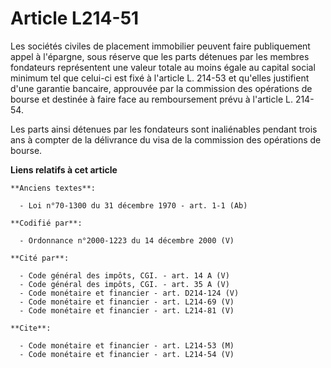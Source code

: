 # Article L214-51

Les sociétés civiles de placement immobilier peuvent faire publiquement appel à l'épargne, sous réserve que les parts
détenues par les membres fondateurs représentent une valeur totale au moins égale au capital social minimum tel que celui-ci
est fixé à l'article L. 214-53 et qu'elles justifient d'une garantie bancaire, approuvée par la commission des opérations de
bourse et destinée à faire face au remboursement prévu à l'article L. 214-54.

Les parts ainsi détenues par les fondateurs sont inaliénables pendant trois ans à compter de la délivrance du visa de la
commission des opérations de bourse.

**Liens relatifs à cet article**

	**Anciens textes**:

	  - Loi n°70-1300 du 31 décembre 1970 - art. 1-1 (Ab)

	**Codifié par**:

	  - Ordonnance n°2000-1223 du 14 décembre 2000 (V)

	**Cité par**:

	  - Code général des impôts, CGI. - art. 14 A (V)
	  - Code général des impôts, CGI. - art. 35 A (V)
	  - Code monétaire et financier - art. D214-124 (V)
	  - Code monétaire et financier - art. L214-69 (V)
	  - Code monétaire et financier - art. L214-81 (V)

	**Cite**:

	  - Code monétaire et financier - art. L214-53 (M)
	  - Code monétaire et financier - art. L214-54 (V)
